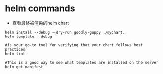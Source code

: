 # helm commands

- 查看最终被渲染的helm chart

```
helm install --debug --dry-run goodly-guppy ./mychart.
helm template --debug

#is your go-to tool for verifying that your chart follows best practices
helm lint 

#This is a good way to see what templates are installed on the server
helm get manifest

```

